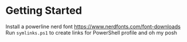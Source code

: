 # Getting Started 

Install a powerline nerd font https://www.nerdfonts.com/font-downloads
Run `symlinks.ps1` to create links for PowerShell profile and oh my posh

